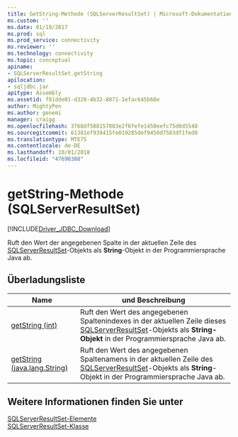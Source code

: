 ```yaml
---
title: GetString-Methode (SQLServerResultSet) | Microsoft-Dokumentation
ms.custom: ''
ms.date: 01/19/2017
ms.prod: sql
ms.prod_service: connectivity
ms.reviewer: ''
ms.technology: connectivity
ms.topic: conceptual
apiname:
- SQLServerResultSet.getString
apilocation:
- sqljdbc.jar
apitype: Assembly
ms.assetid: f81dde01-d328-4b32-8871-1efac645b68e
author: MightyPen
ms.author: genemi
manager: craigg
ms.openlocfilehash: 3768df508157803e2f6fefe1450eefc75d0d5548
ms.sourcegitcommit: 61381ef939415fe019285def9450d7583df1fed0
ms.translationtype: MTE75
ms.contentlocale: de-DE
ms.lasthandoff: 10/01/2018
ms.locfileid: "47690388"
---
```

# <a name="getstring-method-sqlserverresultset"></a>getString-Methode (SQLServerResultSet)
[!INCLUDE[Driver_JDBC_Download](../../../includes/driver_jdbc_download.md)]

  Ruft den Wert der angegebenen Spalte in der aktuellen Zeile des [SQLServerResultSet](../../../connect/jdbc/reference/sqlserverresultset-class.md)-Objekts als **String**-Objekt in der Programmiersprache Java ab.  
  
## <a name="overload-list"></a>Überladungsliste  
  
|Name|und Beschreibung|  
|----------|-----------------|  
|[getString (int)](../../../connect/jdbc/reference/getstring-method-int-sqlserverresultset.md)|Ruft den Wert des angegebenen Spaltenindexes in der aktuellen Zeile dieses [SQLServerResultSet](../../../connect/jdbc/reference/sqlserverresultset-class.md)-Objekts als **String-Objekt** in der Programmiersprache Java ab.|  
|[getString (java.lang.String)](../../../connect/jdbc/reference/getstring-method-java-lang-string-sqlserverresultset.md)|Ruft den Wert des angegebenen Spaltenamens in der aktuellen Zeile des [SQLServerResultSet](../../../connect/jdbc/reference/sqlserverresultset-class.md)-Objekts als **String**-Objekt in der Programmiersprache Java ab.|  
  
## <a name="see-also"></a>Weitere Informationen finden Sie unter  
 [SQLServerResultSet-Elemente](../../../connect/jdbc/reference/sqlserverresultset-members.md)   
 [SQLServerResultSet-Klasse](../../../connect/jdbc/reference/sqlserverresultset-class.md)  
  
  
